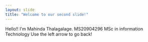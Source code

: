 ```yaml
---
layout: slide
title: "Welcome to our second slide!"
---
```

Hello!! I'm Mahinda Thalagalage. MS20904296 MSc in information Technology
Use the left arrow to go back!
